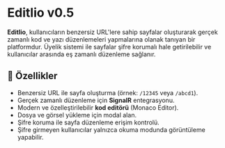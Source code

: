 ﻿
# Editlio v0.5

**Editlio**, kullanıcıların benzersiz URL'lere sahip sayfalar oluşturarak gerçek zamanlı kod ve yazı düzenlemeleri yapmalarına olanak tanıyan bir platformdur. Üyelik sistemi ile sayfalar şifre korumalı hale getirilebilir ve kullanıcılar arasında eş zamanlı düzenleme sağlanır.

## 🚀 Özellikler

- Benzersiz URL ile sayfa oluşturma (örnek: `/12345` veya `/abcd1`).
- Gerçek zamanlı düzenleme için **SignalR** entegrasyonu.
- Modern ve özelleştirilebilir **kod editörü** (Monaco Editor).
- Dosya ve görsel yükleme için modal alan.
- Şifre koruma ile sayfa düzenleme erişim kontrolü.
- Şifre girmeyen kullanıcılar yalnızca okuma modunda görüntüleme yapabilir.
